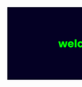 <div style="width:100vw;">
<img align="right" alt="Coding" width="400" src="https://github.com/jvitorrrs/jvitorrrs/blob/main/banner.png">
</div>
